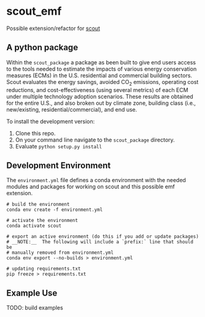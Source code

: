 # scout_emf
Possible extension/refactor for [scout](https://github.com/trynthink/scout)

## A python package

Within the `scout_package` a package as been built to give end users access to
the tools needed to estimate the impacts of various energy
conservation measures (ECMs) in the U.S. residential and commercial building
sectors. Scout evaluates the energy savings, avoided CO<sub>2</sub> emissions,
operating cost reductions, and cost-effectiveness (using several metrics) of
each ECM under multiple technology adoption scenarios. These results are
obtained for the entire U.S., and also broken out by climate zone, building
class (i.e., new/existing, residential/commercial), and end use.

To install the development version:
1. Clone this repo.
2. On your command line navigate to the `scout_package` directory.
3. Evaluate `python setup.py install`

## Development Environment

The `environment.yml` file defines a conda environment with the needed modules
and packages for working on scout and this possible emf extension.

    # build the environment
    conda env create -f environment.yml

    # activate the environment
    conda activate scout

    # export an active environment (do this if you add or update packages)
    # __NOTE:__  The following will include a `prefix:` line that should be
    # manually removed from environment.yml
    conda env export --no-builds > environment.yml

    # updating requirements.txt
    pip freeze > requirements.txt

## Example Use

TODO: build examples
